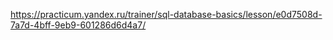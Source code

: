 https://practicum.yandex.ru/trainer/sql-database-basics/lesson/e0d7508d-7a7d-4bff-9eb9-601286d6d4a7/